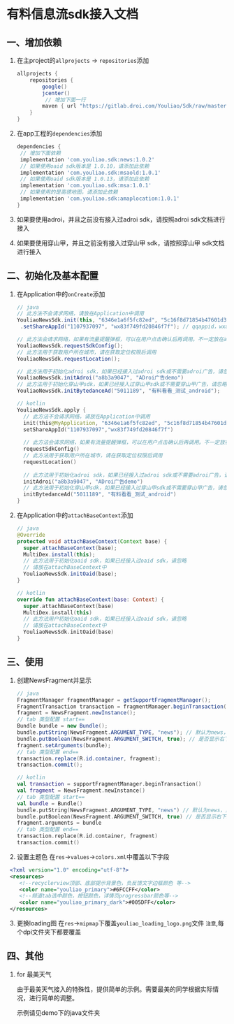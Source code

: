 # 有料信息流sdk接入文档

## 一、增加依赖

1. 在主project的`allprojects` -> `repositories`添加

   ```groovy
   allprojects {
       repositories {
           google()
           jcenter()
         	// 增加下面一行
           maven { url "https://gitlab.droi.com/Youliao/Sdk/raw/master/"}
       }
   }
   ```

2. 在app工程的`dependencies`添加

   ```groovy
   dependencies {
    // 增加下面依赖
    implementation 'com.youliao.sdk:news:1.0.2'
    // 如果使用oaid sdk版本是 1.0.10，请添加此依赖
    implementation 'com.youliao.sdk:msaold:1.0.1'
    // 如果使用oaid sdk版本是 1.0.13，请添加此依赖
    implementation 'com.youliao.sdk:msa:1.0.1'
    // 如果使用的是高德地图，请添加此依赖
    implementation 'com.youliao.sdk:amaplocation:1.0.1'
   }
   ```

3. 如果要使用adroi，并且之前没有接入过adroi sdk，请按照adroi sdk文档进行接入

4. 如果要使用穿山甲，并且之前没有接入过穿山甲 sdk，请按照穿山甲 sdk文档进行接入

## 二、初始化及基本配置

1. 在Application中的`onCreate`添加

   ```java
   // java
   // 此方法不会请求网络，请放在Application中调用
   YouliaoNewsSdk.init(this, "6346e1a6f5fc82ed", "5c16f8d71854b47601d3a31c87b0e0ab")
   	.setShareAppId("1107937097", "wx83f749fd20846f7f"); // qqappid，wxappid
   
   // 此方法会请求网络，如果有流量提醒弹框，可以在用户点击确认后再调用。不一定放在application中
   YouliaoNewsSdk.requestSdkConfig();
   // 此方法用于获取用户所在城市，请在获取定位权限后调用
   YouliaoNewsSdk.requestLocation();
   
   // 此方法用于初始化adroi sdk，如果已经接入过adroi sdk或不需要adroi广告，请忽略
   YouliaoNewsSdk.initAdroi("a8b3a9047", "ADroi广告demo")
   // 此方法用于初始化穿山甲sdk，如果已经接入过穿山甲sdk或不需要穿山甲广告，请忽略
   YouliaoNewsSdk.initBytedanceAd("5011189", "有料看看_测试_android");
   ```

   ```kotlin
   // kotlin
   YouliaoNewsSdk.apply {
     // 此方法不会请求网络，请放在Application中调用
     init(this@MyApplication, "6346e1a6f5fc82ed", "5c16f8d71854b47601d3a31c87b0e0ab")
     setShareAppId("1107937097","wx83f749fd20846f7f")
     
     // 此方法会请求网络，如果有流量提醒弹框，可以在用户点击确认后再调用。不一定放在application中
     requestSdkConfig()
     // 此方法用于获取用户所在城市，请在获取定位权限后调用
     requestLocation()
     
     // 此方法用于初始化adroi sdk，如果已经接入过adroi sdk或不需要adroi广告，请忽略
     initAdroi("a8b3a9047", "ADroi广告demo")
     // 此方法用于初始化穿山甲sdk，如果已经接入过穿山甲sdk或不需要穿山甲广告，请忽略
     initBytedanceAd("5011189", "有料看看_测试_android")
   }
   ```

2. 在Application中的`attachBaseContext`添加

   ```java
   // java
   @Override
   protected void attachBaseContext(Context base) {
     super.attachBaseContext(base);
     MultiDex.install(this);
     // 此方法用于初始化oaid sdk，如果已经接入过oaid sdk，请忽略
     // 请放在attachBaseContext中
     YouliaoNewsSdk.initOaid(base);
   }
   ```

   ```kotlin
   // kotlin
   override fun attachBaseContext(base: Context) {
     super.attachBaseContext(base)
     MultiDex.install(this)
     // 此方法用户初始化oaid sdk，如果已经接入过oaid sdk，请忽略
     // 请放在attachBaseContext中
     YouliaoNewsSdk.initOaid(base)
   }
   ```

## 三、使用

1. 创建NewsFragment并显示

   ```java
   // java
   FragmentManager fragmentManager = getSupportFragmentManager();
   FragmentTransaction transaction = fragmentManager.beginTransaction();
   fragment = NewsFragment.newInstance();
   // tab 类型配置 start==
   Bundle bundle = new Bundle();
   bundle.putString(NewsFragment.ARGUMENT_TYPE, "news"); // 默认为news，只有一个信息流页面时可以不设置
   bundle.putBoolean(NewsFragment.ARGUMENT_SWITCH, true); // 是否显示右下角的刷新按钮
   fragment.setArguments(bundle);
   // tab 类型配置 end==
   transaction.replace(R.id.container, fragment);
   transaction.commit();
   ```

   ```kotlin
   // kotlin
   val transaction = supportFragmentManager.beginTransaction()
   val fragment = NewsFragment.newInstance()
   // tab 类型配置 start==
   val bundle = Bundle()
   bundle.putString(NewsFragment.ARGUMENT_TYPE, "news") // 默认为news，只有一个信息流页面时可以不设置
   bundle.putBoolean(NewsFragment.ARGUMENT_SWITCH, true) // 是否显示右下角的刷新按钮
   fragment.arguments = bundle
   // tab 类型配置 end==
   transaction.replace(R.id.container, fragment)
   transaction.commit()
   ```

2. 设置主题色
  在`res`->`values`->`colors.xml`中覆盖以下字段
  ```xml
   <?xml version="1.0" encoding="utf-8"?>
   <resources>
      <!--recyclerview顶部、底部提示背景色，负反馈文字边框颜色 等-->
      <color name="youliao_primary">#6FCCFF</color>
      <!--频道tab选中颜色，按钮颜色，详情页progressbar颜色等-->
      <color name="youliao_primary_dark">#005DFF</color>
   </resources>
  ```

3. 更换loading图
   在`res`->`mipmap`下覆盖`youliao_loading_logo.png`文件
   `注意`,每个dpi文件夹下都要覆盖
  
## 四、其他
1. for 最美天气

   由于最美天气接入的特殊性，提供简单的示例。需要最美的同学根据实际情况，进行简单的调整。

   示例请见demo下的java文件夹

